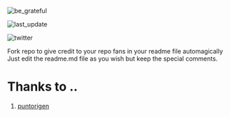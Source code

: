 ![be_grateful](https://user-images.githubusercontent.com/57605485/133506342-f313bb68-8bb0-4d01-a4a4-e05faea4b865.png)
<!-- PUNTORIGEN:START (LAST_UPDATE:format=DD-MMM-YYYY HH:mm) -->
![last_update](https://img.shields.io/badge/last%20update-16--Sep--2021%2003:08%20(GMT%200)-blue)
<!-- PUNTORIGEN:END -->
<!-- PUNTORIGEN:START (TWITTER:username=puntorigen1) -->
![twitter](https://img.shields.io/twitter/follow/puntorigen1?style=social)
<!-- PUNTORIGEN:END -->

Fork repo to give credit to your repo fans in your readme file automagically<br/>
Just edit the readme.md file as you wish but keep the special comments.

<!-- PUNTORIGEN:START (THANKS_TO) -->
# Thanks to ..
<ol>
<li><a href="https://github.com/puntorigen">puntorigen</a></li>
</ol>

<!-- PUNTORIGEN:END -->